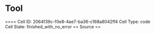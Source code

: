 # Tool

==== Cell ID: 2064f39c-f0e8-4ae7-ba36-c168a8042ff4
Cell Type: code
Cell State: finished_with_no_error
== Source ==
